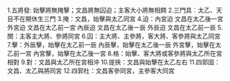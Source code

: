 1.五將發: 始擊將無掩擊；文昌將無囚迫；主客大小將無相闗
2.三門具︰太乙、天目不在開休生三門
3.掩：文昌，始擊與太乙同宮
4.迫：內宮迫 文昌在太乙後一宮
    外宮迫 文昌在太乙前一宮
    內辰迫 文昌在太乙後一辰
    外辰迫 文昌在太乙前一辰
5.關：主客主大將、參將同宮
6.囚：主大將、主參將，客大將、客參將與太乙同宮
7.擊：外辰擊，始擊在太乙前一辰
    內辰擊，始擊在太乙後一辰
    外宮擊，始擊在太乙前一宮
    內宮擊，始擊在太乙後一宮
8.格：始擊、客大將或客參將與太乙所在宮相對
9.對：文昌與太乙所在宮相沖
10.提挾：文昌與始擊在太乙左右
11.四郭固：文昌、太乙與將同宮
12.四郭杜：文昌客參同宮，主參客大同宮
